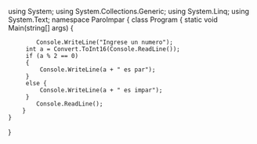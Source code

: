 using System;
using System.Collections.Generic;
using System.Linq;
using System.Text;
namespace ParoImpar
{
    class Program
    {
        static void Main(string[] args)
        {
           
            Console.WriteLine("Ingrese un numero");
         int a = Convert.ToInt16(Console.ReadLine());
         if (a % 2 == 0)
         {
             Console.WriteLine(a + " es par");
         }
         else {
             Console.WriteLine(a + " es impar");
         }
            Console.ReadLine();
        }
    }
}
